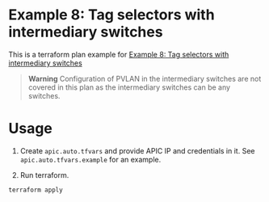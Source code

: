 # Example 8: Tag selectors with intermediary switches

This is a terraform plan example for [Example 8: Tag selectors with intermediary switches](https://www.cisco.com/c/en/us/td/docs/dcn/whitepapers/cisco-aci-esg-design-guide.html#Example8Tagselectorswithintermediaryswitches)

> **Warning**
> Configuration of PVLAN in the intermediary switches are not covered in this plan as the intermediary switches can be any switches.

# Usage

1. Create `apic.auto.tfvars` and provide APIC IP and credentials in it. See `apic.auto.tfvars.example` for an example.

2. Run terraform.
```bash
terraform apply
```

